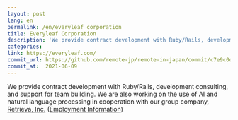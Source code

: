```yaml
---
layout: post
lang: en
permalink: /en/everyleaf_corporation
title: Everyleaf Corporation
description: 'We provide contract development with Ruby/Rails, development consulting, and support for team building. We are also working on the use of AI and natural language processing in cooperation with our group company, Retrieva, Inc. (Employment Information)'
categories: 
link: https://everyleaf.com/
commit_url: https://github.com/remote-jp/remote-in-japan/commit/c7e9c0dbf967ec04bff4addfb198fad91c543c05
commit_at:  2021-06-09
---
```


<p>We provide contract development with Ruby/Rails, development consulting, and support for team building. We are also working on the use of AI and natural language processing in cooperation with our group company, <a href="https://retrieva.jp/">Retrieva, Inc.</a> (<a href="https://everyleaf.com/we-are-hiring">Employment Information</a>)</p>
